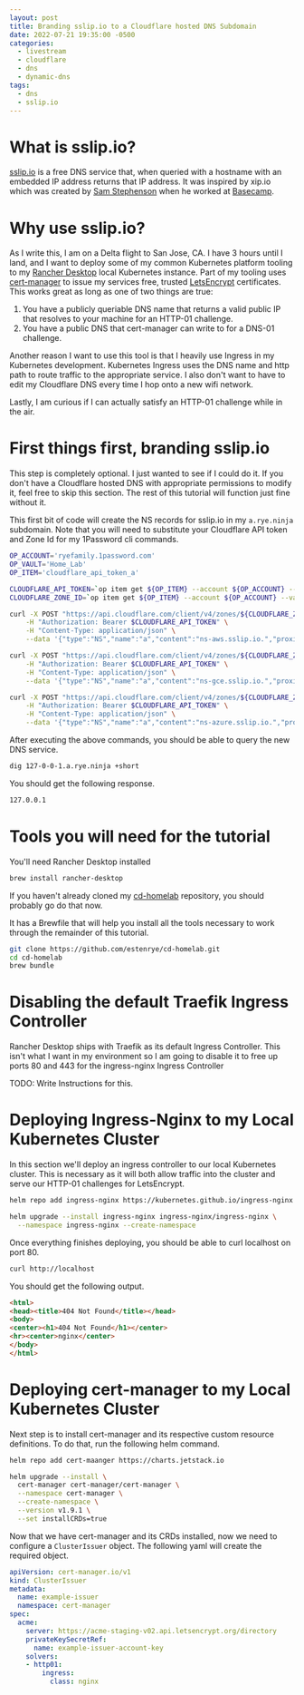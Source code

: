 ```yaml
---
layout: post
title: Branding sslip.io to a Cloudflare hosted DNS Subdomain
date: 2022-07-21 19:35:00 -0500
categories:
  - livestream
  - cloudflare
  - dns
  - dynamic-dns
tags:
  - dns
  - sslip.io
---
```


# What is sslip.io?

[sslip.io](https://sslip.io) is a free DNS service that, when queried with a hostname
with an embedded IP address returns that IP address.  It was inspired by xip.io which
was created by [Sam Stephenson](https://github.com/sstephenson) when he worked at
[Basecamp](https://basecamp.com/).

# Why use sslip.io?

As I write this, I am on a Delta flight to San Jose, CA.  I have 3 hours until I land,
and I want to deploy some of my common Kubernetes platform tooling to my 
[Rancher Desktop](https://rancherdesktop.io/) local Kubernetes instance.  Part of my 
tooling uses [cert-manager](https://cert-manager.io) to issue my services free, trusted
[LetsEncrypt](https://letsencrypt.io) certificates.  This works great as long as one of two things
are true:

1. You have a publicly queriable DNS name that returns a valid public IP that resolves to
   your machine for an HTTP-01 challenge.
2. You have a public DNS that cert-manager can write to for a DNS-01 challenge.

Another reason I want to use this tool is that I heavily use Ingress in my Kubernetes
development.  Kubernetes Ingress uses the DNS name and http path to route traffic to the
appropriate service.  I also don't want to have to edit my Cloudflare DNS every time I
hop onto a new wifi network.

Lastly, I am curious if I can actually satisfy an HTTP-01 challenge while in the air.

# First things first, branding sslip.io

This step is completely optional.  I just wanted to see if I could do it.  If you don't
have a Cloudflare hosted DNS with appropriate permissions to modify it, feel free to
skip this section.  The rest of this tutorial will function just fine without it.

This first bit of code will create the NS records for sslip.io in my `a.rye.ninja`
subdomain.  Note that you will need to substitute your Cloudflare API token and
Zone Id for my 1Password cli commands.

```bash
OP_ACCOUNT='ryefamily.1password.com'
OP_VAULT='Home_Lab'
OP_ITEM='cloudflare_api_token_a'

CLOUDFLARE_API_TOKEN=`op item get ${OP_ITEM} --account ${OP_ACCOUNT} --vault ${OP_VAULT} --fields password`
CLOUDFLARE_ZONE_ID=`op item get ${OP_ITEM} --account ${OP_ACCOUNT} --vault ${OP_VAULT} --fields zone_id`

curl -X POST "https://api.cloudflare.com/client/v4/zones/${CLOUDFLARE_ZONE_ID}/dns_records/" \
    -H "Authorization: Bearer $CLOUDFLARE_API_TOKEN" \
    -H "Content-Type: application/json" \
    --data '{"type":"NS","name":"a","content":"ns-aws.sslip.io.","proxied":false,"ttl":"120"}' | jq

curl -X POST "https://api.cloudflare.com/client/v4/zones/${CLOUDFLARE_ZONE_ID}/dns_records/" \
    -H "Authorization: Bearer $CLOUDFLARE_API_TOKEN" \
    -H "Content-Type: application/json" \
    --data '{"type":"NS","name":"a","content":"ns-gce.sslip.io.","proxied":false,"ttl":"120"}' | jq

curl -X POST "https://api.cloudflare.com/client/v4/zones/${CLOUDFLARE_ZONE_ID}/dns_records/" \
    -H "Authorization: Bearer $CLOUDFLARE_API_TOKEN" \
    -H "Content-Type: application/json" \
    --data '{"type":"NS","name":"a","content":"ns-azure.sslip.io.","proxied":false,"ttl":"120"}' | jq
```

After executing the above commands, you should be able to query the new DNS service.

```bash
dig 127-0-0-1.a.rye.ninja +short
```

You should get the following response.

```bash
127.0.0.1
```

# Tools you will need for the tutorial

You'll need Rancher Desktop installed

```bash
brew install rancher-desktop
```

If you haven't already cloned my [cd-homelab](https://github.com/estenrye/cd-homelab)
repository, you should probably go do that now.

It has a Brewfile that will help you install all the tools necessary to work through
the remainder of this tutorial.

```bash
git clone https://github.com/estenrye/cd-homelab.git
cd cd-homelab
brew bundle
```

# Disabling the default Traefik Ingress Controller

Rancher Desktop ships with Traefik as its default Ingress Controller.  This isn't
what I want in my environment so I am going to disable it to free up ports 80 and
443 for the ingress-nginx Ingress Controller

TODO: Write Instructions for this.

# Deploying Ingress-Nginx to my Local Kubernetes Cluster

In this section we'll deploy an ingress controller to our local Kubernetes cluster.
This is necessary as it will both allow traffic into the cluster and serve our
HTTP-01 challenges for LetsEncrypt.

```bash
helm repo add ingress-nginx https://kubernetes.github.io/ingress-nginx

helm upgrade --install ingress-nginx ingress-nginx/ingress-nginx \
  --namespace ingress-nginx --create-namespace
```

Once everything finishes deploying, you should be able to curl localhost on port 80.

```bash
curl http://localhost
```

You should get the following output.

```html
<html>
<head><title>404 Not Found</title></head>
<body>
<center><h1>404 Not Found</h1></center>
<hr><center>nginx</center>
</body>
</html>
```

# Deploying cert-manager to my Local Kubernetes Cluster

Next step is to install cert-manager and its respective custom resource
definitions.  To do that, run the following helm command.

```bash
helm repo add cert-maanger https://charts.jetstack.io

helm upgrade --install \
  cert-manager cert-manager/cert-manager \
  --namespace cert-manager \
  --create-namespace \
  --version v1.9.1 \
  --set installCRDs=true
```

Now that we have cert-manager and its CRDs installed, now we need to configure a
`ClusterIssuer` object.  The following yaml will create the required object.

```yaml
apiVersion: cert-manager.io/v1
kind: ClusterIssuer
metadata:
  name: example-issuer
  namespace: cert-manager
spec:
  acme:
    server: https://acme-staging-v02.api.letsencrypt.org/directory
    privateKeySecretRef:
      name: example-issuer-account-key
    solvers:
    - http01:
        ingress:
          class: nginx
```

